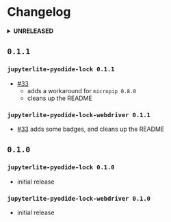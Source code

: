 # Changelog

<details>

<summary><b>UNRELEASED</b></summary>
</details>

## `0.1.1`

### `jupyterlite-pyodide-lock 0.1.1`

- [#33]
  - adds a workaround for `micropip 0.8.0`
  - cleans up the README

### `jupyterlite-pyodide-lock-webdriver 0.1.1`

- [#33] adds some badges, and cleans up the README

[#33]: https://github.com/deathbeds/jupyterlite-pyodide-lock/pull/33

## `0.1.0`

### `jupyterlite-pyodide-lock 0.1.0`

- initial release

### `jupyterlite-pyodide-lock-webdriver 0.1.0`

- initial release
